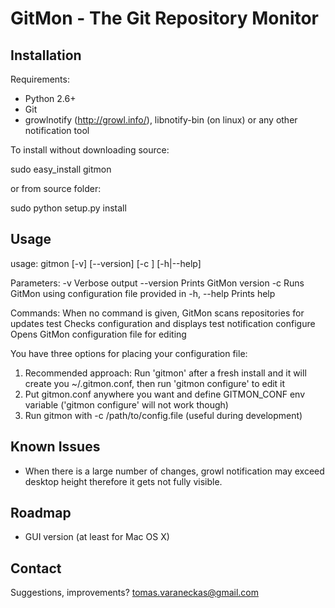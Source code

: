 GitMon - The Git Repository Monitor
===================================

Installation
------------

Requirements:

* Python 2.6+
* Git
* growlnotify (http://growl.info/), libnotify-bin (on linux) or any other notification tool

To install without downloading source:

sudo easy_install gitmon

or from source folder:

sudo python setup.py install

Usage
-----

usage: gitmon [-v] [--version] [-c <path>] [-h|--help]

Parameters:
  -v          Verbose output
  --version   Prints GitMon version
  -c <path>   Runs GitMon using configuration file provided in <path>
  -h, --help  Prints help

Commands:
              When no command is given, GitMon scans repositories for updates
  test        Checks configuration and displays test notification
  configure   Opens GitMon configuration file for editing

You have three options for placing your configuration file:

1. Recommended approach: Run 'gitmon' after a fresh install and it will create you ~/.gitmon.conf, then run 'gitmon configure' to edit it
2. Put gitmon.conf anywhere you want and define GITMON_CONF env variable ('gitmon configure' will not work though)
3. Run gitmon with -c /path/to/config.file (useful during development)

Known Issues
------------

* When there is a large number of changes, growl notification may exceed desktop height therefore it gets not fully visible.

Roadmap
-------

* GUI version (at least for Mac OS X)

Contact
-------

Suggestions, improvements?
tomas.varaneckas@gmail.com

